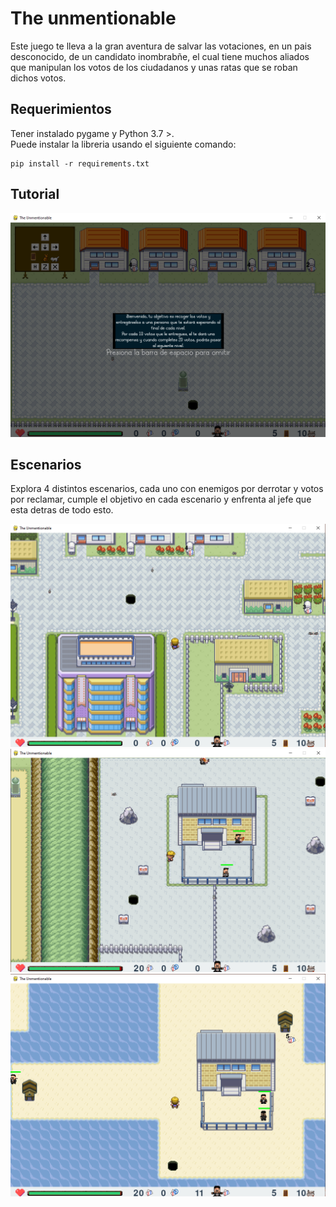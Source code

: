 # The unmentionable
Este juego te lleva a la gran aventura de salvar las votaciones, en un pais desconocido, de un candidato inombrabñe, el cual tiene muchos aliados que manipulan los votos de los ciudadanos y unas ratas que se roban dichos votos.  
## Requerimientos
Tener instalado pygame y Python 3.7 >.  
Puede instalar la libreria usando el siguiente comando:

```
pip install -r requirements.txt    
```
## Tutorial 
![Screenshot](screenshots/tutorial.png)

## Escenarios

Explora 4 distintos escenarios, cada uno con enemigos por derrotar y votos por reclamar, cumple el objetivo en cada escenario y enfrenta al jefe que esta detras de todo esto.

<img src='screenshots/zona1.png' width='700px' alt='zona1'></img>
<img src='screenshots/zona2.png' width='700px' alt='zona2'></img>
<img src='screenshots/zona3.png' width='700px' alt='zona3'></img>


